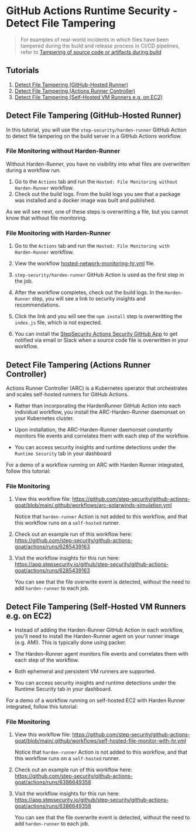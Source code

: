 # GitHub Actions Runtime Security - Detect File Tampering

> For examples of real-world incidents in which files have been tampered during the build and release process in CI/CD pipelines, refer to [Tampering of source code or artifacts during build](../Vulnerabilities/TamperingDuringBuild.md)

## Tutorials

1. [Detect File Tampering (GitHub-Hosted Runner)](#detect-file-tampering-github-hosted-runner)
2. [Detect File Tampering (Actions Runner Controller)](#detect-file-tampering-actions-runner-controller)
3. [Detect File Tampering (Self-Hosted VM Runners e.g. on EC2)](#detect-file-tampering-self-hosted-vm-runners-eg-on-ec2)

## Detect File Tampering (GitHub-Hosted Runner)

In this tutorial, you will use the `step-security/harden-runner` GitHub Action to detect file tampering on the build server in a GitHub Actions workflow.

### File Monitoring without Harden-Runner

Without Harden-Runner, you have no visibility into what files are overwritten during a workflow run.

1. Go to the `Actions` tab and run the `Hosted: File Monitoring without Harden-Runner` workflow.
2. Check out the build logs. From the build logs you see that a package was installed and a docker image was built and published.

As we will see next, one of these steps is overwritting a file, but you cannot know that without file monitoring.

### File Monitoring with Harden-Runner

1. Go to the `Actions` tab and run the `Hosted: File Monitoring with Harden-Runner` workflow.

2. View the workflow [hosted-network-monitoring-hr.yml](../../.github/workflows/hosted-file-monitor-with-hr.yml) file.

3. `step-security/harden-runner` GitHub Action is used as the first step in the job.

4. After the workflow completes, check out the build logs. In the `Harden-Runner` step, you will see a link to security insights and recommendations.

5. Click the link and you will see the `npm install` step is overwritting the `index.js` file, which is not expected.

6. You can install the [StepSecurity Actions Security GitHub App](https://github.com/apps/stepsecurity-actions-security) to get notified via email or Slack when a source code file is overwritten in your workflow.

## Detect File Tampering (Actions Runner Controller)

Actions Runner Controller (ARC) is a Kubernetes operator that orchestrates and scales self-hosted runners for GitHub Actions.

- Rather than incorporating the HardenRunner GitHub Action into each individual workflow, you install the ARC-Harden-Runner daemonset on your Kubernetes cluster.

- Upon installation, the ARC-Harden-Runner daemonset constantly monitors file events and correlates them with each step of the workflow.

- You can access security insights and runtime detections under the `Runtime Security` tab in your dashboard

For a demo of a workflow running on ARC with Harden Runner integrated, follow this tutorial:

### File Monitoring

1. View this workflow file:
   https://github.com/step-security/github-actions-goat/blob/main/.github/workflows/arc-solarwinds-simulation.yml

   Notice that `harden-runner` Action is not added to this workflow, and that this workflow runs on a `self-hosted` runner.

2. Check out an example run of this workflow here:
   https://github.com/step-security/github-actions-goat/actions/runs/6285439163

3. Visit the workflow insights for this run here:
   https://app.stepsecurity.io/github/step-security/github-actions-goat/actions/runs/6285439163

   You can see that the file overwrite event is detected, without the need to add `harden-runner` to each job.

## Detect File Tampering (Self-Hosted VM Runners e.g. on EC2)

- Instead of adding the Harden-Runner GitHub Action in each workflow, you'll need to install the Harden-Runner agent on your runner image (e.g. AMI). This is typically done using packer.

- The Harden-Runner agent monitors file events and correlates them with each step of the workflow.

- Both ephemeral and persistent VM runners are supported.

- You can access security insights and runtime detections under the Runtime Security tab in your dashboard.

For a demo of a workflow running on self-hosted EC2 with Harden Runner integrated, follow this tutorial:

### File Monitoring

1. View this workflow file:
   https://github.com/step-security/github-actions-goat/blob/main/.github/workflows/self-hosted-file-monitor-with-hr.yml

   Notice that `harden-runner` Action is not added to this workflow, and that this workflow runs on a `self-hosted` runner.

2. Check out an example run of this workflow here:
   https://github.com/step-security/github-actions-goat/actions/runs/6386649358

3. Visit the workflow insights for this run here:
   https://app.stepsecurity.io/github/step-security/github-actions-goat/actions/runs/6386649358

   You can see that the file overwrite event is detected, without the need to add `harden-runner` to each job.
